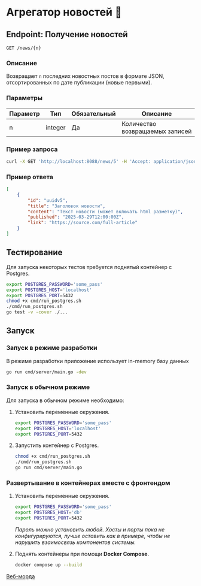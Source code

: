 # Агрегатор новостей 🚀

## Endpoint: Получение новостей

`GET /news/{n}`

### Описание

Возвращает `n` последних новостных постов в формате JSON, отсортированных по дате публикации (новые первыми).

### Параметры

| Параметр | Тип    | Обязательный   | Описание                          |
|----------|--------|----------------|-----------------------------------|
| n        | integer| Да             | Количество возвращаемых записей   |

### Пример запроса

```bash
curl -X GET 'http://localhost:8088/news/5' -H 'Accept: application/json'
```

### Пример ответа

```json
[
    {
        "id": "uuidv5",
        "title": "Заголовок новости",
        "content": "Текст новости (может включать html разметку)",
        "published": "2025-03-29T12:00:00Z",
        "link": "https://source.com/full-article"
    }
]
```

## Тестирование

Для запуска некоторых тестов требуется поднятый контейнер с Postgres.

```bash
export POSTGRES_PASSWORD='some_pass'
export POSTGRES_HOST='localhost'
export POSTGRES_PORT=5432
chmod +x cmd/run_postgres.sh
./cmd/run_postgres.sh
go test -v -cover ./...
```

## Запуск

### Запуск  в режиме разработки

В режиме разработки приложение использует in-memory базу данных

```bash
go run cmd/server/main.go -dev
```

### Запуск в обычном режиме

Для запуска в обычном режиме необходимо:

1. Установить переменные окружения.

    ```bash
    export POSTGRES_PASSWORD='some_pass'
    export POSTGRES_HOST='localhost'
    export POSTGRES_PORT=5432
    ```

2. Запустить контейнер с Postgres.

    ```bash
    chmod +x cmd/run_postgres.sh
    ./cmd/run_postgres.sh
    go run cmd/server/main.go
    ```

### Развертывание в контейнерах вместе с фронтендом

1. Установить переменные окружения.

    ```bash
    export POSTGRES_PASSWORD='some_pass'
    export POSTGRES_HOST='db'
    export POSTGRES_PORT=5432
    ```

    *Пароль можно установить любой. Хосты и порты пока не конфигурируются, лучше оставить как в примере, чтобы не нарушить взаимосвязь компонентов системы.*

2. Поднять контейнеры при помощи **Docker Compose**.

    ```bash
    docker compose up --build
    ```

[Веб-морда](http://localhost:8080/)
